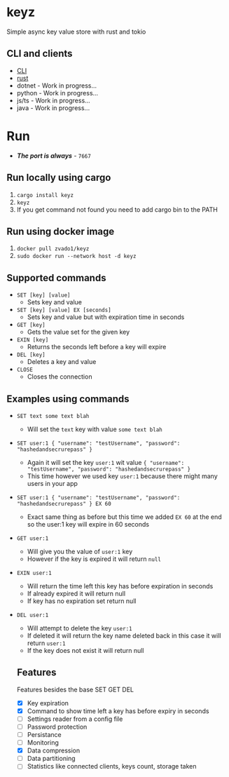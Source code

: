 # keyz
Simple async key value store with rust and tokio

## CLI and clients
- [CLI](https://github.com/viktor111/keyz_cli.git)
- [rust](https://github.com/viktor111/keyz_rust_client) 
- dotnet - Work in progress...
- python - Work in progress...
- js/ts - Work in progress...
- java - Work in progress...
# Run
- ***The port is always*** - `7667`

## Run locally using cargo

1. `cargo install keyz`
2. `keyz`
3. If you get command not found you need to add cargo bin to the PATH

## Run using docker image

1. `docker pull zvado1/keyz`
2. `sudo docker run --network host -d keyz`

## Supported commands

- ```SET [key] [value]```
  - Sets key and value
- ```SET [key] [value] EX [seconds]```
  - Sets key and value but with expiration time in seconds
- ```GET [key]```
  - Gets the value set for the given key
- ```EXIN [key]```
  - Returns the seconds left before a key will expire
- ```DEL [key]```
  - Deletes a key and value
- ```CLOSE```
  - Closes the connection

## Examples using commands
- ```SET text some text blah```
  - Will set the ```text``` key with value ```some text blah```
- ```SET user:1 { "username": "testUsername", "password": "hashedandsecrurepass" }```
  - Again it will set the key ```user:1``` wit value ```{ "username": "testUsername", "password": "hashedandsecrurepass" }```
  - This time however we used key ```user:1``` because there might many users in your app
- ```SET user:1 { "username": "testUsername", "password": "hashedandsecrurepass" } EX 60```
  - Exact same thing as before but this time we added ```EX 60``` at the end so the user:1 key will expire in 60 seconds
- ```GET user:1```
  - Will give you the value of ```user:1``` key
  - However if the key is expired it will return ```null```
- ```EXIN user:1```
  - Will return the time left this key has before expiration in seconds
  - If already expired it will return null
  - If key has no expiration set return null
- ```DEL user:1```
  - Will attempt to delete the key ```user:1```
  - If deleted it will return the key name deleted back in this case it will return ```user:1```
  - If the key does not exist it will return null
  
  ## Features
  Features besides the base SET GET DEL
  - [x] Key expiration
  - [x] Command to show time left a key has before expiry in seconds
  - [ ] Settings reader from a config file
  - [ ] Password protection
  - [ ] Persistance
  - [ ] Monitoring
  - [x] Data compression
  - [ ] Data partitioning
  - [ ] Statistics like connected clients, keys count, storage taken
